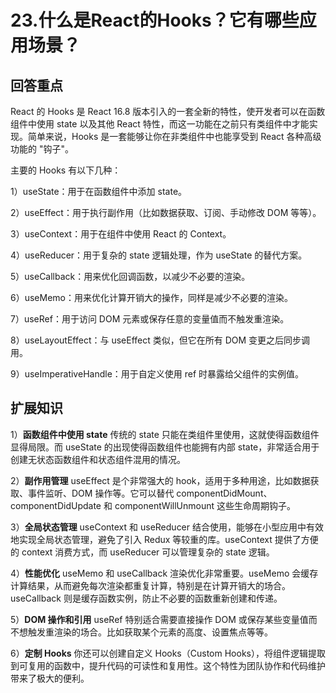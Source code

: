 

# 23.什么是React的Hooks？它有哪些应用场景？

## 回答重点

React 的 Hooks 是 React 16.8 版本引入的一套全新的特性，使开发者可以在函数组件中使用 state 以及其他 React 特性，而这一功能在之前只有类组件中才能实现。简单来说，Hooks 是一套能够让你在非类组件中也能享受到 React 各种高级功能的 "钩子"。

主要的 Hooks 有以下几种： 

1）useState：用于在函数组件中添加 state。 

2）useEffect：用于执行副作用（比如数据获取、订阅、手动修改 DOM 等等）。 

3）useContext：用于在组件中使用 React 的 Context。 

4）useReducer：用于复杂的 state 逻辑处理，作为 useState 的替代方案。 

5）useCallback：用来优化回调函数，以减少不必要的渲染。 

6）useMemo：用来优化计算开销大的操作，同样是减少不必要的渲染。 

7）useRef：用于访问 DOM 元素或保存任意的变量值而不触发重渲染。 

8）useLayoutEffect：与 useEffect 类似，但它在所有 DOM 变更之后同步调用。 

9）useImperativeHandle：用于自定义使用 ref 时暴露给父组件的实例值。

## 扩展知识

1）**函数组件中使用 state** 传统的 state 只能在类组件里使用，这就使得函数组件显得局限。而 useState 的出现使得函数组件也能拥有内部 state，非常适合用于创建无状态函数组件和状态组件混用的情况。

2）**副作用管理** useEffect 是个非常强大的 hook，适用于多种用途，比如数据获取、事件监听、DOM 操作等。它可以替代 componentDidMount、componentDidUpdate 和 componentWillUnmount 这些生命周期钩子。

3）**全局状态管理** useContext 和 useReducer 结合使用，能够在小型应用中有效地实现全局状态管理，避免了引入 Redux 等较重的库。useContext 提供了方便的 context 消费方式，而 useReducer 可以管理复杂的 state 逻辑。

4）**性能优化** useMemo 和 useCallback 渲染优化非常重要。useMemo 会缓存计算结果，从而避免每次渲染都重复计算，特别是在计算开销大的场合。useCallback 则是缓存函数实例，防止不必要的函数重新创建和传递。

5）**DOM 操作和引用** useRef 特别适合需要直接操作 DOM 或保存某些变量值而不想触发重渲染的场合。比如获取某个元素的高度、设置焦点等等。

6）**定制 Hooks** 你还可以创建自定义 Hooks（Custom Hooks），将组件逻辑提取到可复用的函数中，提升代码的可读性和复用性。这个特性为团队协作和代码维护带来了极大的便利。

